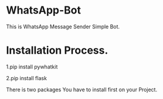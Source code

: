 # WhatsApp-Bot
This is WhatsApp Message Sender Simple Bot.

# Installation Process.

1.pip install pywhatkit

2.pip install flask

There is two packages You have to install first on your Project.

